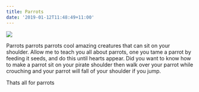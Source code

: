 ```yaml
---
title: Parrots
date: '2019-01-12T11:48:49+11:00'
---
```

![](/img/parrot_0039.jpg)

Parrots parrots parrots cool amazing creatures that can sit on your shoulder. Allow me to teach you all about parrots, one you tame a parrot by feeding it seeds, and do this until hearts appear. Did you want to know how to make a parrot sit on your pirate shoulder then walk over your parrot while crouching and your parrot will fall of your shoulder if you jump.



Thats all for parrots
